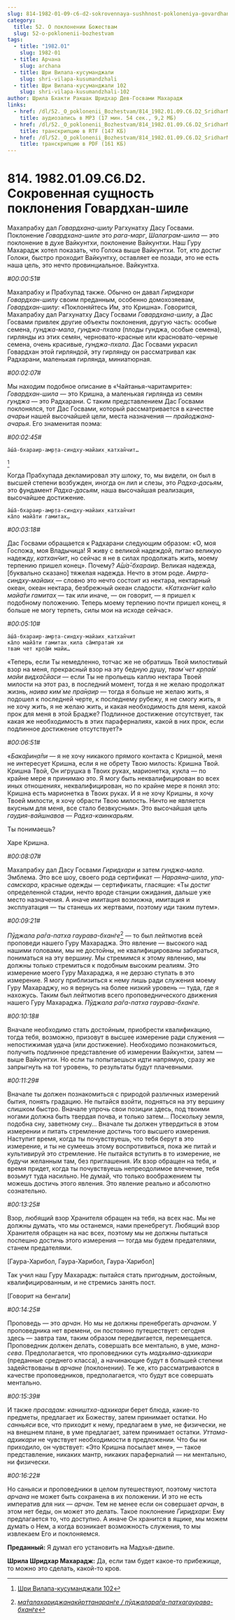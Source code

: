 ```yaml
---
slug: 814-1982-01-09-c6-d2-sokrovennaya-sushhnost-pokloneniya-govardhan-shile
category:
  title: 52. О поклонении Божествам
  slug: 52-o-poklonenii-bozhestvam
tags:
  - title: "1982.01"
    slug: 1982-01
  - title: Арчана
    slug: archana
  - title: Шри Вилапа-кусуманджали
    slug: shri-vilapa-kusumandzhali
  - title: Шри Вилапа-кусуманджали 102
    slug: shri-vilapa-kusumandzhali-102
author: Шрила Бхакти Ракшак Шридхар Дев-Госвами Махарадж
links:
  - href: /dl/52._O_poklonenii_Bozhestvam/814_1982.01.09.C6.D2_SridharMj_Sokrovennaja_sushhnost_poklonenija_Govardhan-shile.mp3
    title: аудиозапись в MP3 (17 мин. 54 сек., 9,2 МБ)
  - href: /dl/52._O_poklonenii_Bozhestvam/814_1982.01.09.C6.D2_SridharMj_Sokrovennaja_sushhnost_poklonenija_Govardhan-shile.rtf
    title: транскрипцию в RTF (147 КБ)
  - href: /dl/52._O_poklonenii_Bozhestvam/814_1982.01.09.C6.D2_SridharMj_Sokrovennaja_sushhnost_poklonenija_Govardhan-shile.pdf
    title: транскрипцию в PDF (161 КБ)
---
```


# 814. 1982.01.09.C6.D2. Сокровенная сущность поклонения Говардхан-шиле

Махапрабху дал *Говардхана-шилу* Рагхунатху Дасу Госвами. Поклонение *Говардхана-шиле* это *рага-марг*, *Шалаграм-шила* — это поклонение в духе Вайкунтхи, поклонение Вайкунтхи. Наш Гуру Махарадж хотел показать, что Голока выше Вайкунтхи. Тот, кто достиг Голоки, быстро проходит Вайкунтху, оставляет ее позади, это не есть наша цель, это нечто провинциальное. Вайкунтха.

*#00:00:51#*

Махапрабху и Прабхупад также. Обычно он давал *Гиридхари* *Говардхан-шилу* своим преданным, особенно домохозяевам, *Говардхан-шилу*: «Поклоняйтесь Им, это Кришна». Говорится, Махапрабху дал Рагхунатху Дасу Госвами *Говардхана-шилу*, а Дас Госвами привлек другие объекты поклонения, другую часть: особые семена, *гунджа-мала*, *гунджа-пхала* (плоды гунджа, особые семена), гирлянды из этих семян, черновато-красные или красновато-черные семена, очень красивые, *гунджа-пхала*. Дас Госвами украсил Говардхан этой гирляндой, эту гирлянду он рассматривал как Радхарани, маленькая гирлянда, миниатюрная.

*#00:02:07#*

Мы находим подобное описание в «Чайтанья-чаритамрите»: *Говардхан-шила* — это Кришна, а маленькая гирлянда из семян *гунджа* — это Радхарани. С таким представлением Дас Госвами поклонялся, тот Дас Госвами, который рассматривается в качестве *ачарьи* нашей высочайшей цели, места назначения — *прайоджана-ачарья*. Его знаменитая поэма:

*#00:02:45#*

    а̄ш́а̄-бхараир-амр̣та-синдху-майаих̣ катхан̃чит…
[^_ftn1]

Когда Прабхупада декламировал эту *шлоку*, то, мы видели, он был в высшей степени возбужден, иногда он лил и слезы, это *Радха-дасьям*, это фундамент *Радха-дасьям*, наша высочайшая реализация, высочайшее достижение.

    а̄ш́а̄-бхараир-амр̣та-синдху-майаих̣ катхан̃чит
    ка̄ло майа̄ти гамитах̣…

*#00:03:18#*

Дас Госвами обращается к Радхарани следующим образом: «О, моя Госпожа, моя Владычица! Я живу с великой надеждой, питаю великую надежду, *катхан̃чит*, но сейчас я не в силах продолжать жить, моему терпению пришел конец». Почему? *А̄ш́а̄-бхараир*. Великая надежда, [буквально сказано] тяжелая надежда. Нечто в этом роде. *Амр̣та-синдху-майаих̣* — словно это нечто состоит из нектара, нектарный океан, океан нектара, безбрежный океан сладости. «*Катхан̃чит ка̄ло майа̄ти гамитах̣* — так или иначе, — он говорит, — я пришел к подобному положению. Теперь моему терпению почти пришел конец, я больше не могу терпеть, силы мои на исходе сейчас».

*#00:05:10#*

    а̄ш́а̄-бхараир-амр̣та-синдху-майаих̣ катхан̃чит
    ка̄ло майа̄ти гамитах̣ кила са̄мпратам̇ хи
    твам̇ чет кр̣па̄м̇ майи…

«Теперь, если Ты немедленно, тотчас же не обратишь Твой милостивый взор на меня, прекрасный взор на эту бедную душу, *твам̇ чет кр̣па̄м̇ майи видха̄сйаси* — если Ты не прольешь каплю нектара Твоей милости на этот раз, в последний момент, тогда я не желаю продолжат жизнь, *наива ким̇ ме пра̄н̣аир* — тогда я больше не желаю жить, я подошел к последней черте, к последнему рубежу, я не смогу жить, я не хочу жить, я не желаю жить, и какая необходимость для меня, какой прок для меня в этой Брадже? Подлинное достижение отсутствует, так какая же необходимость в этих параферналиях, какой в них прок, если подлинное достижение отсутствует?»

*#00:06:51#*

«*Бака̄рин̣а̄пи* — я не хочу никакого прямого контакта с Кришной, меня не интересует Кришна, если я не обрету Твою милость: Кришна Твой. Кришна Твой, Он игрушка в Твоих руках, марионетка, кукла — по крайне мере я принимаю это. Я могу быть неквалифицирован во всех иных отношениях, неквалифицирован, но по крайне мере я понял это: Кришна есть марионетка в Твоих руках. И я не хочу Кришны, я хочу Твоей милости, я хочу обрасти Твою милость. Ничто не является вкусным для меня, все стало безвкусным». Это высочайшая цель *гаудия-вайшнавов* — *Радха-каинкарьям*.

Ты понимаешь?

Харе Кришна.

*#00:08:07#*

Махапрабху дал Дасу Госвами *Гиридхари* и затем *гунджа-мала*. Эмблема. Это все шоу, своего рода сертификат — *Нараяна-шила*, *упа-самскара*, красные одежды — сертификаты, гласящие: «Ты достиг определенной стадии, нечто вроде станции ожидания, дальше уже место назначения. А иначе имитация возможна, имитация и эксплуатация — ты станешь их жертвами, поэтому иди таким путем».

*#00:09:21#*

*Пӯджала ра̄га-патха гаурава-бхан̇ге*[^_ftn2] — то был лейтмотив всей проповеди нашего Гуру Махараджа. Это явление — высокого над нашими головами, мы не достойны, не квалифицированы забираться, пониматься на эту вершину. Мы стремимся к этому явлению, мы должны только стремиться к подобным высоким реалиям. Это измерение моего Гуру Махараджа, я не дерзаю ступать в это измерение. Я могу приблизиться к нему лишь ради служения моему Гуру Махараджу, но я вернусь на более низкий уровень — туда, где я нахожусь. Таким был лейтмотив всего проповеднического движения нашего Гуру Махараджа. *Пӯджала ра̄га-патха гаурава-бхан̇ге.*

*#00:10:18#*

Вначале необходимо стать достойным, приобрести квалификацию, тогда тебя, возможно, призовут в высшее измерение ради служения — непостижимая удача (или достижение). Необходимо познакомиться, получить подлинное представление об измерении Вайкунтхи, затем — выше Вайкунтхи. Но если ты попытаешься идти напрямую, сразу же запрыгнуть на тот уровень, то результаты будут плачевными.

*#00:11:29#*

Вначале ты должен познакомиться с природой различных измерений бытия, понять градацию. Не пытайся взойти, подняться на эту вершину слишком быстро. Вначале упрочь свои позиции здесь, под твоими ногами должна быть твердая почва, и только затем… Поскольку земля, подобна сну, заветному сну… Вначале ты должен утвердиться в этом измерении и питать стремление достичь того высшего измерения. Наступит время, когда ты почувствуешь, что тебя берут в это измерение, и ты не сумеешь этому воспротивиться, пока же питай и культивируй это стремление. Не пытайся вступить в то измерение, не будучи желанным там, без приглашения. Их взор обращен на тебя, и время придет, когда ты почувствуешь непреодолимое влечение, тебя возьмут туда насильно. Не думай, что только воображением ты можешь достичь этого явления. Это явление реально и абсолютно сознательно.

*#00:13:25#*

Взор, любящий взор Хранителя обращен на тебя, на всех нас. Мы не должны думать, что мы останемся, нами пренебрегут. Любящий взор Хранителя обращен на нас всех, поэтому мы не должны пытаться поспешно достичь этого измерения — тогда мы будем предателями, станем предателями.

[Гаура-Харибол, Гаура-Харибол, Гаура-Харибол]

Так учил наш Гуру Махарадж: пытайся стать пригодным, достойным, квалифицированным, и не стремись занять пост.

[Говорит на бенгали]

*#00:14:25#*

Проповедь — это *арчан*. Но мы не должны пренебрегать *арчаном*. У проповедника нет времени, он постоянно путешествует: сегодня здесь — завтра там, таким образом передвигается, перемещается. Проповедник должен делать, совершать все ментально, в уме, *мана-сева*. Предполагается, что проповедники суть *мадхьяма-адхикари* (преданные среднего класса), а начинающие будут в большей степени задействованы в *арчане* (поклонении). Те же, кто рассматриваются в качестве проповедников, предполагается, что будут все совершать ментально.

*#00:15:39#*

И также *прасадам*: *каништха-адхикари* берет блюда, какие-то предметы, предлагает их Божеству, затем принимает остатки. Но *санньяси* все, что приходит к нему, предлагаем в уме, не физически, не на внешнем плане, в уме предлагает, затем принимает остатки. *Уттама-адхикари* не чувствует необходимости в предложении. Что бы ни приходило, он чувствует: «Это Кришна посылает мне», — такое представление, никаких мантр, никаких параферналий — ни ментально, ни физически.

*#00:16:22#*

Но саньяси и проповедники в целом путешествуют, поэтому чистота *арчана* не может быть сохранена в их положении. И это не есть императив для них — *арчан*. Тем не менее если он совершает *арчан*, в этом нет беды, он может это делать. Такое поклонение *Гиридхари*: Ему предлагается то, что доступно. А иначе Он хранится в ящике, мы можем думать о Нем, а когда возникает возможность служения, то мы извлекаем Его и поклоняемся.

**Преданный:** Я думал его установить на Мадхья-двипе.

**Шрила Шридхар Махарадж:** Да, если там будет какое-то прибежище, то можно это сделать, какой-то кров.



[^_ftn1]: [Шри Вилапа-кусуманджали 102](../notes/shri-vilapa-kusumandzhali/shri-vilapa-kusumandzhali-102.md)

[^_ftn2]: [*ма̄талахариджанакӣрттанаран̇ге / пӯджалара̄га-патхагаурава-бхан̇ге*](../notes/shloka/matalaharidzhanakjorttanarange-pudzhalaraga-pathagaurava-bhange.md)
